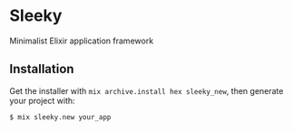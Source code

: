 # Sleeky

Minimalist Elixir application framework

## Installation

Get the installer with `mix archive.install hex sleeky_new`, then generate your project with:

    $ mix sleeky.new your_app
